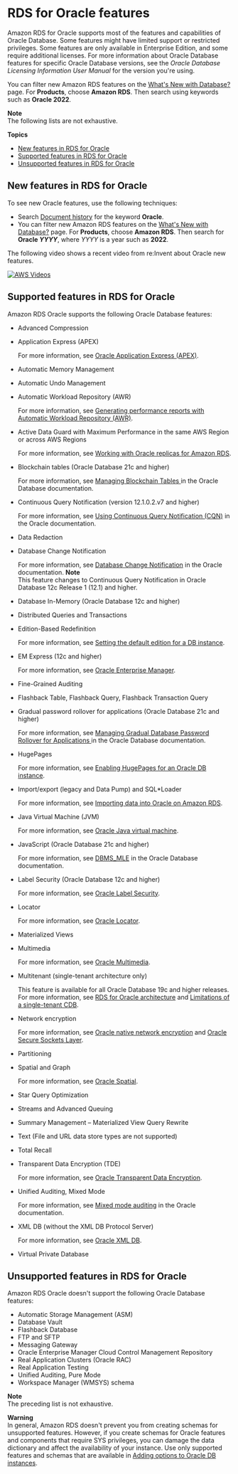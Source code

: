# RDS for Oracle features<a name="Oracle.Concepts.FeatureSupport"></a>

Amazon RDS for Oracle supports most of the features and capabilities of Oracle Database\. Some features might have limited support or restricted privileges\. Some features are only available in Enterprise Edition, and some require additional licenses\. For more information about Oracle Database features for specific Oracle Database versions, see the *Oracle Database Licensing Information User Manual* for the version you're using\.

You can filter new Amazon RDS features on the [What's New with Database?](http://aws.amazon.com/about-aws/whats-new/database/) page\. For **Products**, choose **Amazon RDS**\. Then search using keywords such as **Oracle 2022**\.

**Note**  
The following lists are not exhaustive\.

**Topics**
+ [New features in RDS for Oracle](#Oracle.Concepts.FeatureSupport.new)
+ [Supported features in RDS for Oracle](#Oracle.Concepts.FeatureSupport.supported)
+ [Unsupported features in RDS for Oracle](#Oracle.Concepts.FeatureSupport.unsupported)

## New features in RDS for Oracle<a name="Oracle.Concepts.FeatureSupport.new"></a>

To see new Oracle features, use the following techniques:
+ Search [Document history](WhatsNew.md) for the keyword **Oracle**\.
+ You can filter new Amazon RDS features on the [What's New with Database?](http://aws.amazon.com/about-aws/whats-new/database/) page\. For **Products**, choose **Amazon RDS**\. Then search for **Oracle *YYYY***, where *YYYY* is a year such as **2022**\.

The following video shows a recent video from re:Invent about Oracle new features\.

[![AWS Videos](http://img.youtube.com/vi/GzXPHtS-PoA/0.jpg)](http://www.youtube.com/watch?v=GzXPHtS-PoA)

## Supported features in RDS for Oracle<a name="Oracle.Concepts.FeatureSupport.supported"></a>

Amazon RDS Oracle supports the following Oracle Database features:
+ Advanced Compression
+ Application Express \(APEX\)

  For more information, see [Oracle Application Express \(APEX\)](Appendix.Oracle.Options.APEX.md)\.
+ Automatic Memory Management
+ Automatic Undo Management
+ Automatic Workload Repository \(AWR\)

  For more information, see [Generating performance reports with Automatic Workload Repository \(AWR\)](Appendix.Oracle.CommonDBATasks.Database.md#Appendix.Oracle.CommonDBATasks.AWR)\.
+ Active Data Guard with Maximum Performance in the same AWS Region or across AWS Regions

  For more information, see [Working with Oracle replicas for Amazon RDS](oracle-read-replicas.md)\.
+ Blockchain tables \(Oracle Database 21c and higher\)

  For more information, see [Managing Blockchain Tables ](https://docs.oracle.com/en/database/oracle/oracle-database/21/admin/managing-tables.html#GUID-43470B0C-DE4A-4640-9278-B066901C3926) in the Oracle Database documentation\.
+ Continuous Query Notification \(version 12\.1\.0\.2\.v7 and higher\)

  For more information, see [ Using Continuous Query Notification \(CQN\)](https://docs.oracle.com/en/database/oracle/oracle-database/19/adfns/cqn.html#GUID-373BAF72-3E63-42FE-8BEA-8A2AEFBF1C35) in the Oracle documentation\.
+ Data Redaction
+ Database Change Notification

  For more information, see [ Database Change Notification](https://docs.oracle.com/cd/E11882_01/java.112/e16548/dbchgnf.htm#JJDBC28815) in the Oracle documentation\.
**Note**  
This feature changes to Continuous Query Notification in Oracle Database 12c Release 1 \(12\.1\) and higher\.
+ Database In\-Memory \(Oracle Database 12c and higher\)
+ Distributed Queries and Transactions
+ Edition\-Based Redefinition

  For more information, see [Setting the default edition for a DB instance](Appendix.Oracle.CommonDBATasks.Database.md#Appendix.Oracle.CommonDBATasks.DefaultEdition)\.
+ EM Express \(12c and higher\)

  For more information, see [Oracle Enterprise Manager](Oracle.Options.OEM.md)\.
+ Fine\-Grained Auditing
+ Flashback Table, Flashback Query, Flashback Transaction Query
+ Gradual password rollover for applications \(Oracle Database 21c and higher\)

  For more information, see [Managing Gradual Database Password Rollover for Applications ](https://docs.oracle.com/en/database/oracle/oracle-database/19/dbseg/configuring-authentication.html#GUID-ACBA8DAE-C5B4-4811-A31D-53B97C50249B) in the Oracle Database documentation\.
+ HugePages

  For more information, see [Enabling HugePages for an Oracle DB instance](Appendix.Oracle.CommonDBATasks.Misc.md#Oracle.Concepts.HugePages)\.
+ Import/export \(legacy and Data Pump\) and SQL\*Loader

  For more information, see [Importing data into Oracle on Amazon RDS](Oracle.Procedural.Importing.md)\.
+ Java Virtual Machine \(JVM\)

  For more information, see [Oracle Java virtual machine](oracle-options-java.md)\.
+ JavaScript \(Oracle Database 21c and higher\)

  For more information, see [DBMS\_MLE](https://docs.oracle.com/en/database/oracle/oracle-database/21/arpls/dbms_mle.html#GUID-3F5B47A5-2C73-4317-ACD7-E93AE8B8E301) in the Oracle Database documentation\.
+ Label Security \(Oracle Database 12c and higher\)

  For more information, see [Oracle Label Security](Oracle.Options.OLS.md)\.
+ Locator

  For more information, see [Oracle Locator](Oracle.Options.Locator.md)\.
+ Materialized Views
+ Multimedia

  For more information, see [Oracle Multimedia](Oracle.Options.Multimedia.md)\.
+ Multitenant \(single\-tenant architecture only\)

  This feature is available for all Oracle Database 19c and higher releases\. For more information, see [RDS for Oracle architecture](Oracle.Concepts.single-tenant.md) and [Limitations of a single\-tenant CDB](Oracle.Concepts.limitations.md#Oracle.Concepts.single-tenant-limitations)\.
+ Network encryption

  For more information, see [Oracle native network encryption](Appendix.Oracle.Options.NetworkEncryption.md) and [Oracle Secure Sockets Layer](Appendix.Oracle.Options.SSL.md)\.
+ Partitioning
+ Spatial and Graph

  For more information, see [Oracle Spatial](Oracle.Options.Spatial.md)\.
+ Star Query Optimization
+ Streams and Advanced Queuing
+ Summary Management – Materialized View Query Rewrite
+ Text \(File and URL data store types are not supported\)
+ Total Recall
+ Transparent Data Encryption \(TDE\)

  For more information, see [Oracle Transparent Data Encryption](Appendix.Oracle.Options.AdvSecurity.md)\.
+ Unified Auditing, Mixed Mode

  For more information, see [ Mixed mode auditing](https://docs.oracle.com/en/database/oracle/oracle-database/12.2/dbseg/introduction-to-auditing.html#GUID-4A3AEFC3-5422-4320-A048-8219EC96EAC1) in the Oracle documentation\.
+ XML DB \(without the XML DB Protocol Server\)

  For more information, see [Oracle XML DB](Appendix.Oracle.Options.XMLDB.md)\.
+ Virtual Private Database

## Unsupported features in RDS for Oracle<a name="Oracle.Concepts.FeatureSupport.unsupported"></a>

Amazon RDS Oracle doesn't support the following Oracle Database features:
+ Automatic Storage Management \(ASM\)
+ Database Vault
+ Flashback Database
+ FTP and SFTP
+ Messaging Gateway
+ Oracle Enterprise Manager Cloud Control Management Repository
+ Real Application Clusters \(Oracle RAC\)
+ Real Application Testing
+ Unified Auditing, Pure Mode
+ Workspace Manager \(WMSYS\) schema

**Note**  
The preceding list is not exhaustive\.

**Warning**  
In general, Amazon RDS doesn't prevent you from creating schemas for unsupported features\. However, if you create schemas for Oracle features and components that require SYS privileges, you can damage the data dictionary and affect the availability of your instance\. Use only supported features and schemas that are available in [Adding options to Oracle DB instances](Appendix.Oracle.Options.md)\.